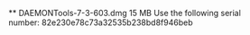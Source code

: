 **
DAEMONTools-7-3-603.dmg
15 MB
Use the following serial number: 82e230e78c73a32535b238bd8f946beb 


